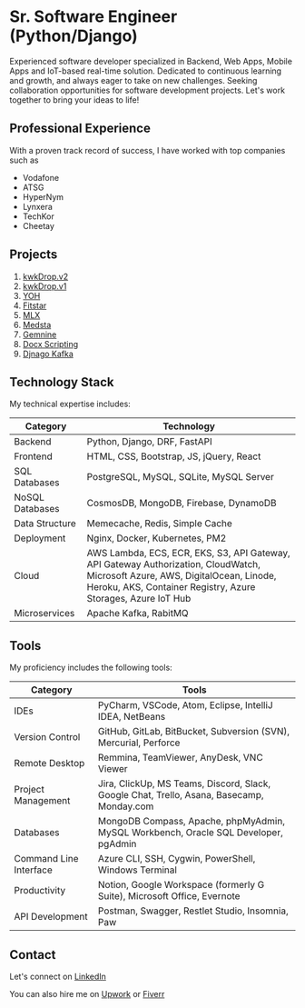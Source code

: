 




# Sr. Software Engineer (Python/Django)

Experienced software developer specialized in Backend, Web Apps, Mobile Apps and IoT-based real-time solution. Dedicated to continuous learning and growth, and always eager to take on new challenges. Seeking collaboration opportunities for software development projects. Let's work together to bring your ideas to life!

## Professional Experience
With a proven track record of success, I have worked with top companies such as 
- Vodafone
- ATSG
- HyperNym
- Lynxera
- TechKor
- Cheetay

## Projects
1. [kwkDrop.v2](https://github.com/shakeelafridi/be-kwk-v2)
2. [kwkDrop.v1](https://github.com/shakeelafridi/be-kwkdrop-v1)
3. [YOH](https://github.com/shakeelafridi/yoh-fastapi)
4. [Fitstar](https://github.com/shakeelafridi/fitstarpro)
5. [MLX](https://github.com/shakeelafridi/mlxreader)
6. [Medsta](https://github.com/shakeelafridi/medsta)
7. [Gemnine](https://github.com/shakeelafridi/be-gamnine)
8. [Docx Scripting](https://github.com/shakeelafridi/docx-scripting)
9. [Djnago Kafka](https://github.com/shakeelafridi/djangokafka)


## Technology Stack
My technical expertise includes:

| Category        | Technology                                                                                               |
|-----------------|----------------------------------------------------------------------------------------------------------|
| Backend         | Python, Django, DRF, FastAPI                                                                             |
| Frontend        | HTML, CSS, Bootstrap, JS, jQuery, React                                                                |
| SQL Databases   | PostgreSQL, MySQL, SQLite, MySQL Server                                                                  |
| NoSQL Databases | CosmosDB, MongoDB, Firebase, DynamoDB                                                                    |
| Data Structure  | Memecache, Redis, Simple Cache                                                                           |
| Deployment      | Nginx, Docker, Kubernetes, PM2                                                                           |
| Cloud           | AWS Lambda, ECS, ECR, EKS, S3, API Gateway, API Gateway Authorization, CloudWatch, Microsoft Azure, AWS, DigitalOcean, Linode, Heroku, AKS, Container Registry, Azure Storages, Azure IoT Hub |
| Microservices   | Apache Kafka, RabitMQ |
  
  
## Tools

My proficiency includes the following tools:

| Category               | Tools                                             |
|------------------------|---------------------------------------------------|
| IDEs                   | PyCharm, VSCode, Atom, Eclipse, IntelliJ IDEA, NetBeans |
| Version Control        | GitHub, GitLab, BitBucket, Subversion (SVN), Mercurial, Perforce |
| Remote Desktop         | Remmina, TeamViewer, AnyDesk, VNC Viewer           |
| Project Management     | Jira, ClickUp, MS Teams, Discord, Slack, Google Chat, Trello, Asana, Basecamp, Monday.com |
| Databases              | MongoDB Compass, Apache, phpMyAdmin, MySQL Workbench, Oracle SQL Developer, pgAdmin |
| Command Line Interface | Azure CLI, SSH, Cygwin, PowerShell, Windows Terminal |
| Productivity           | Notion, Google Workspace (formerly G Suite), Microsoft Office, Evernote |
| API Development        | Postman, Swagger, Restlet Studio, Insomnia, Paw    |

## Contact

Let's connect on [LinkedIn][1]

[1]: https://pk.linkedin.com/in/shakeel-afridi-a7208320a
You can also hire me on [Upwork](https://www.upwork.com/freelancers/~01873c3116e6b11560) or [Fiverr](https://www.fiverr.com/shakee7659)
